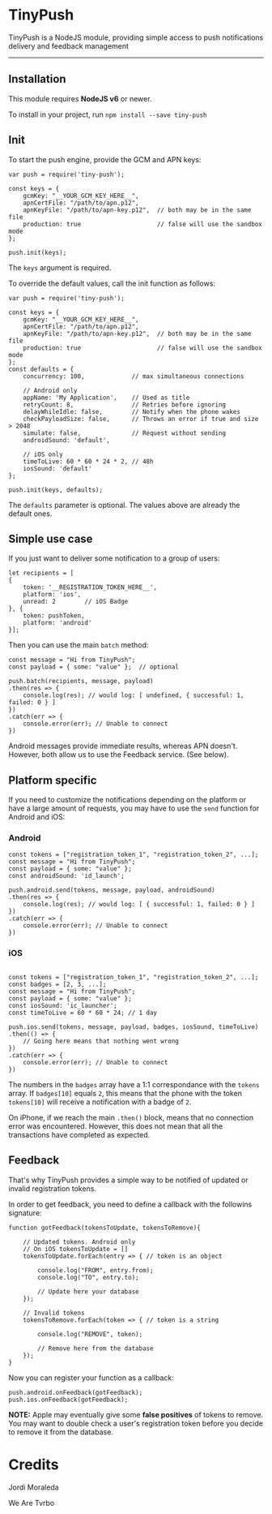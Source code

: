 # TinyPush
TinyPush is a NodeJS module, providing simple access to push notifications delivery and feedback management

---

## Installation

This module requires **NodeJS v6** or newer.

To install in your project, run `npm install --save tiny-push`

## Init

To start the push engine, provide the GCM and APN keys:

```
var push = require('tiny-push');

const keys = {
	gcmKey: "__YOUR_GCM_KEY_HERE__",
	apnCertFile: "/path/to/apn.p12",
	apnKeyFile: "/path/to/apn-key.p12",  // both may be in the same file
	production: true                     // false will use the sandbox mode
};

push.init(keys);

```

The `keys` argument is required. 

To override the default values, call the init function as follows: 

```
var push = require('tiny-push');

const keys = {
	gcmKey: "__YOUR_GCM_KEY_HERE__",
	apnCertFile: "/path/to/apn.p12",
	apnKeyFile: "/path/to/apn-key.p12",  // both may be in the same file
	production: true                     // false will use the sandbox mode
};
const defaults = {
	concurrency: 100,             // max simultaneous connections
	
	// Android only
	appName: 'My Application',    // Used as title
	retryCount: 8,                // Retries before ignoring
	delayWhileIdle: false,        // Notify when the phone wakes
	checkPayloadSize: false,      // Throws an error if true and size > 2048
	simulate: false,              // Request without sending
	androidSound: 'default',

	// iOS only
	timeToLive: 60 * 60 * 24 * 2, // 48h
	iosSound: 'default'
};

push.init(keys, defaults);

```


The `defaults` parameter is optional. The values above are already the default ones. 

## Simple use case

If you just want to deliver some notification to a group of users:

```
let recipients = [
{
	token: '__REGISTRATION_TOKEN_HERE__', 
	platform: 'ios', 
	unread: 2        // iOS Badge
}, {
	token: pushToken, 
	platform: 'android'
}];

```

Then you can use the main `batch` method:

```
const message = "Hi from TinyPush";
const payload = { some: "value" };  // optional

push.batch(recipients, message, payload)
.then(res => {
	console.log(res); // would log: [ undefined, { successful: 1, failed: 0 } ]
})
.catch(err => {
	console.error(err); // Unable to connect
})
```

Android messages provide immediate results, whereas APN doesn't. However, both allow us to use the Feedback service. (See below).

## Platform specific

If you need to customize the notifications depending on the platform or have a large amount of requests, you may have to use the `send` function for Android and iOS:

### Android

```
const tokens = ["registration_token_1", "registration_token_2", ...];
const message = "Hi from TinyPush";
const payload = { some: "value" };
const androidSound: 'id_launch';

push.android.send(tokens, message, payload, androidSound)
.then(res => {
	console.log(res); // would log: [ { successful: 1, failed: 0 } ]
})
.catch(err => {
	console.error(err); // Unable to connect
})
```

### iOS

```

const tokens = ["registration_token_1", "registration_token_2", ...];
const badges = [2, 3, ...];
const message = "Hi from TinyPush";
const payload = { some: "value" };
const iosSound: 'ic_launcher';
const timeToLive = 60 * 60 * 24; // 1 day

push.ios.send(tokens, message, payload, badges, iosSound, timeToLive)
.then(() => {
	// Going here means that nothing went wrong
})
.catch(err => {
	console.error(err); // Unable to connect
})

```

The numbers in the `badges` array have a 1:1 correspondance with the `tokens` array. If `badges[10]` equals `2`, this means that the phone with the token `tokens[10]` will receive a notification with a badge of `2`.

On iPhone, if we reach the main `.then()` block, means that no connection error was encountered. However, this does not mean that all the transactions have completed as expected.

## Feedback

That's why TinyPush provides a simple way to be notified of updated or invalid registration tokens. 

In order to get feedback, you need to define a callback with the followins signature:

```
function gotFeedback(tokensToUpdate, tokensToRemove){

	// Updated tokens. Android only
	// On iOS tokensToUpdate = []
	tokensToUpdate.forEach(entry => { // token is an object
	
		console.log("FROM", entry.from);
		console.log("TO", entry.to);
		
		// Update here your database
	});
	
	// Invalid tokens
	tokensToRemove.forEach(token => { // token is a string
		
		console.log("REMOVE", token);
		
		// Remove here from the database
	});
}
```
Now you can register your function as a callback:

```
push.android.onFeedback(gotFeedback);
push.ios.onFeedback(gotFeedback);
```
**NOTE:** Apple may eventually give some **false positives** of tokens to remove. You may want to double check a user's registration token before you decide to remove it from the database. 


# Credits
Jordi Moraleda

We Are Tvrbo